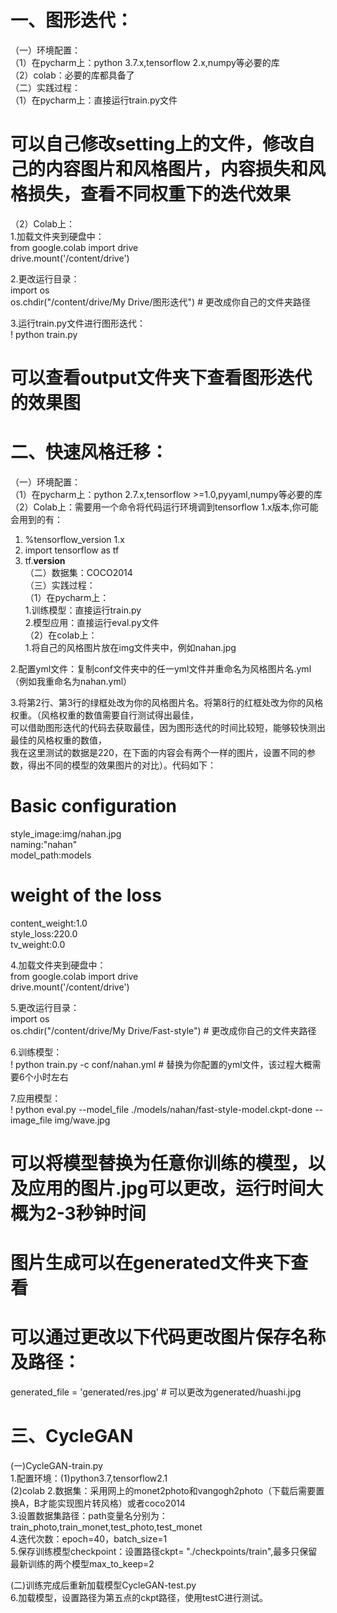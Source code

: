 # 一、图形迭代：
（一）环境配置：  
（1）在pycharm上：python 3.7.x,tensorflow 2.x,numpy等必要的库  
（2）colab：必要的库都具备了  
（二）实践过程：  
（1）在pycharm上：直接运行train.py文件  
# 可以自己修改setting上的文件，修改自己的内容图片和风格图片，内容损失和风格损失，查看不同权重下的迭代效果
（2）Colab上：  
1.加载文件夹到硬盘中：  
from google.colab import drive  
drive.mount('/content/drive')  

2.更改运行目录：  
import os  
os.chdir("/content/drive/My Drive/图形迭代") # 更改成你自己的文件夹路径  

3.运行train.py文件进行图形迭代：  
! python train.py  
# 可以查看output文件夹下查看图形迭代的效果图

# 二、快速风格迁移：
（一）环境配置：  
（1）在pycharm上：python 2.7.x,tensorflow >=1.0,pyyaml,numpy等必要的库  
（2）Colab上：需要用一个命令将代码运行环境调到tensorflow 1.x版本,你可能会用到的有：  
1. %tensorflow_version 1.x  
2. import tensorflow as tf  
3. tf.__version__  
（二）数据集：COCO2014  
（三）实践过程：  
（1）在pycharm上：  
1.训练模型：直接运行train.py  
2.模型应用：直接运行eval.py文件  
（2）在colab上：  
1.将自己的风格图片放在img文件夹中，例如nahan.jpg  

2.配置yml文件：复制conf文件夹中的任一yml文件并重命名为风格图片名.yml（例如我重命名为nahan.yml）  

3.将第2行、第3行的绿框处改为你的风格图片名。将第8行的红框处改为你的风格权重。（风格权重的数值需要自行测试得出最佳，  
可以借助图形迭代的代码去获取最佳，因为图形迭代的时间比较短，能够较快测出最佳的风格权重的数值，  
我在这里测试的数据是220，在下面的内容会有两个一样的图片，设置不同的参数，得出不同的模型的效果图片的对比）。代码如下：  

# Basic configuration  
style_image:img/nahan.jpg  
naming:"nahan"  
model_path:models  

# weight of the loss  
content_weight:1.0  
style_loss:220.0  
tv_weight:0.0  

4.加载文件夹到硬盘中：  
from google.colab import drive  
drive.mount('/content/drive')  

5.更改运行目录：  
import os  
os.chdir("/content/drive/My Drive/Fast-style") # 更改成你自己的文件夹路径  

6.训练模型：  
! python train.py -c conf/nahan.yml # 替换为你配置的yml文件，该过程大概需要6个小时左右  

7.应用模型：  
! python eval.py --model_file ./models/nahan/fast-style-model.ckpt-done --image_file img/wave.jpg   
# 可以将模型替换为任意你训练的模型，以及应用的图片.jpg可以更改，运行时间大概为2-3秒钟时间  
# 图片生成可以在generated文件夹下查看  

# 可以通过更改以下代码更改图片保存名称及路径：  
generated_file = 'generated/res.jpg'  # 可以更改为generated/huashi.jpg  

# 三、CycleGAN  
(一)CycleGAN-train.py  
1.配置环境：(1)python3.7,tensorflow2.1  
           (2)colab
2.数据集：采用网上的monet2photo和vangogh2photo（下载后需要置换A，B才能实现图片转风格）或者coco2014  
3.设置数据集路径：path变量名分别为：train_photo,train_monet,test_photo,test_monet  
4.迭代次数：epoch=40，batch_size=1  
5.保存训练模型checkpoint：设置路径ckpt= "./checkpoints/train",最多只保留最新训练的两个模型max_to_keep=2  

(二)训练完成后重新加载模型CycleGAN-test.py  
6.加载模型，设置路径为第五点的ckpt路径，使用testC进行测试。  


